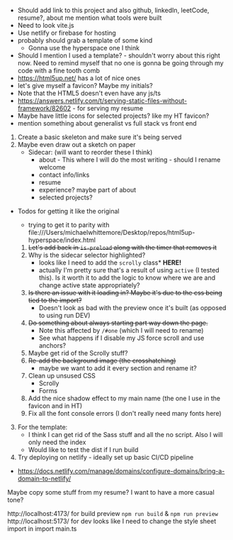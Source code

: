 * Should add link to this project and also github, linkedIn, leetCode, resume?, about me mention what tools were built
* Need to look vite.js
* Use netlify or firebase for hosting
* probably should grab a template of some kind
    * Gonna use the hyperspace one I think
* Should I mention I used a template? - shouldn't worry about this right now. Need to remind myself that no one is gonna be going through my code with a fine tooth comb
* https://html5up.net/ has a lot of nice ones
* let's give myself a favicon? Maybe my initials?
* Note that the HTML5 doesn't even have any js/ts
* https://answers.netlify.com/t/serving-static-files-without-framework/82602 - for serving my resume
* Maybe have little icons for selected projects? like my HT favicon?
* mention something about generalist vs full stack vs front end


1. Create a basic skeleton and make sure it's being served 
2. Maybe even draw out a sketch on paper
    * Sidecar: (will want to reorder these I think)
        - about - This where I will do the most writing - should I rename welcome
        - contact info/links
        - resume
        - experience? maybe part of about
        - selected projects?

* Todos for getting it like the original
    * trying to get it to parity with file:///Users/michaelwhittemore/Desktop/repos/html5up-hyperspace/index.html

    1. ~~Let's add back in `is-preload` along with the timer that removes it~~
    2. Why is the sidecar selector highlighted? 
        - looks like I need to add the `scrolly` class* **HERE!** 
        - actually I'm pretty sure that's a result of using `active` (I tested this). Is it worth it to add the logic to know where we are and change active state appropriately? 
    3. ~~Is there an issue with it loading in? Maybe it's due to the css being tied to the import?~~
        - Doesn't look as bad with the preview once it's built (as opposed to using run DEV)
    4. ~~Do something about always starting part way down the page.~~
        - Note this affected by `/#one` (which I will need to rename)
        - See what happens if I disable my JS force scroll and use anchors?
    5. Maybe get rid of the Scrolly stuff?
    5. ~~Re-add the background image (the crosshatching)~~
        - maybe we want to add it every section and rename it?
    6. Clean up unsused CSS
        - Scrolly
        - Forms
    7. Add the nice shadow effect to my main name (the one I use in the favicon and in HT)
    8. Fix all the font console errors (I don't really need many fonts here)


3. For the template:
    * I think I can get rid of the Sass stuff and all the no script. Also I will only need the index
    * Would like to test the dist if I run build
4. Try deploying on netlify - ideally set up basic CI/CD pipeline

* https://docs.netlify.com/manage/domains/configure-domains/bring-a-domain-to-netlify/

Maybe copy some stuff from my resume? I want to have a more casual tone? 

http://localhost:4173/ for build preview `npm run build` & `npm run preview`
http://localhost:5173/ for dev
looks like I need to change the style sheet import in import main.ts